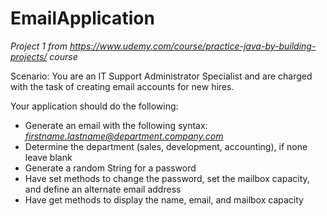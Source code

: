 # EmailApplication
*Project 1 from https://www.udemy.com/course/practice-java-by-building-projects/ course*

Scenario: You are an IT Support Administrator Specialist and are charged with the task of creating email accounts for new hires.

Your application should do the following:
 - Generate an email with the following syntax: *firstname.lastname@department.company.com*
 - Determine the department (sales, development, accounting), if none leave blank
 - Generate a random String for a password
 - Have set methods to change the password, set the mailbox capacity, and define an alternate email address
 - Have get methods to display the name, email, and mailbox capacity
